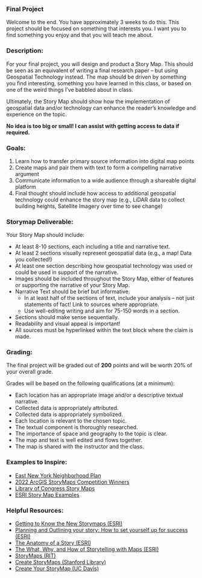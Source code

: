### **Final Project**

Welcome to the end. You have approximately 3 weeks to do this. This project should be focused on something that interests you. I want you to find something you enjoy and that you will teach me about.

### **Description:**
For your final project, you will design and product a Story Map. This should be seen as an equivalent of writing a final research paper – but using Geospatial Technology instead. The map should be driven by something you find interesting, something you have learned in this class, or based on one of the weird things I’ve babbled about in class.

Ultimately, the Story Map should show how the implementation of geospatial data and/or technology can enhance the reader’s knowledge and experience on the topic.

**No idea is too big or small! I can assist with getting access to data if required.**

### Goals:
1. Learn how to transfer primary source information into digital map points
1. Create maps and pair them with text to form a compelling narrative argument
1. Communicate information to a wide audience through a shareable digital platform
1. Final thought should include how access to additional geospatial technology could enhance the story map (e.g., LiDAR data to collect building heights, Satellite Imagery over time to see change)

### Storymap Deliverable:
Your Story Map should include:
* At least 8-10 sections, each including a title and narrative text.
* At least 2 sections visually represent geospatial data (e.g., a map! Data you collected!)
* At least one section describing how geospatial technology was used or could be used in support of the narrative.
* Images should be included throughout the Story Map, either of features or supporting the narrative of your Story Map.
* Narrative Text should be brief but informative.
	* In at least half of the sections of text, include your analysis – not just statements of fact! Link to sources where appropriate.
	* Use well-editing writing and aim for 75-150 words in a section.
* Sections should make sense sequentially.
* Readability and visual appeal is important!
* All sources must be hyperlinked within the text block where the claim is made.

### Grading:
The final project will be graded out of **200** points and will be worth 20% of your overall grade.

Grades will be based on the following qualifications (at a minimum):

* Each location has an appropriate image and/or a descriptive textual narrative.
* Collected data is appropriately attributed.
* Collected data is appropriately symbolized.
* Each location is relevant to the chosen topic.
* The textual component is thoroughly researched.
* The importance of space and geography to the topic is clear.
* The map and text is well edited and flows together.
* The map is shared with the instructor and the class.
  
### Examples to Inspire:

* [East New York Neighborhood Plan](https://dcp.maps.arcgis.com/apps/MapJournal/index.html?appid=f941ce15e1494c75a7eb1b2f9c2754f2)
* [2022 ArcGIS StoryMaps Competition Winners](https://storymaps.arcgis.com/collections/b374d444bb3340fb82165712903e4991)
* [Library of Congress Story Maps](https://www.loc.gov/rr/geogmap/storymaps.html)
* [ESRI Story Map Examples](https://doc.arcgis.com/en/arcgis-storymaps/gallery/)
### Helpful Resources:

* [Getting to Know the New Storymaps (ESRI)](https://learn.arcgis.com/en/paths/getting-to-know-the-new-storymaps/)
* [Planning and Outlining your story: How to set yourself up for success (ESRI)](http://www.esri.com/arcgis-blog/products/arcgis-storymaps/sharing-collaboration/planning-and-outlining-your-story-map-how-to-set-yourself-up-for-success/)
* [The Anatomy of a Story (ESRI)](https://storymaps.arcgis.com/stories/a9a3b76c2d3d4b6bb0d822706e31b33c)
* [The What, Why, and How of Storytelling with Maps (ESRI)](https://story.maps.arcgis.com/apps/MapSeries/index.html?appid=c88976d20e9d41af8b30130000b3379b)
* [StoryMaps (RIT)](https://infoguides.rit.edu/dhss/storymaps)
* [Create StoryMaps (Stanford Library)](https://storymaps.arcgis.com/stories/d15f1045ffcb4fdea7672d1cafafdc12)
* [Create Your StoryMap (UC Davis)](https://crd150.github.io/lab9.html#Create_your_StoryMap)
